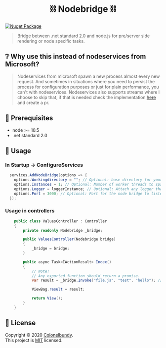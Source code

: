 <h1 align="center">⛓️ Nodebridge ⛓️</h1>

[![Nuget Package](https://badgen.net/nuget/v/NodeBridge)](https://www.nuget.org/packages/NodeBridge/)

> Bridge between .net standard 2.0 and node.js for pre/server side rendering or node specific tasks.

## ❔ Why use this instead of nodeservices from Microsoft?
> Nodeservices from microsoft spawn a new process almost every new request. And sometimes in situations where you need to persist the process for configuration purposes or just for plain performance, you can't with nodeservices.
> Nodeservices also supports streams where I choose to skip that, if that is needed check the implementation [here](https://github.com/aspnet/JavaScriptServices/blob/bc8984693d4ffe215cc741c97772911c60a2f512/src/Microsoft.AspNetCore.NodeServices/HostingModels/HttpNodeInstance.cs#L96) and create a pr.

## 📄 Prerequisites
* node >= 10.5
* .net standard 2.0

## 🚀 Usage

### In Startup -> ConfigureServices 
```C#
  services.AddNodeBridge(options => {
    options.Workingdirectory = ""; // Optional: base directory for your node files. Default: Working directory of your project.
    options.Instances = 1; // Optional: Number of worker threads to spawn. Default: Number of cores of your system.
    options.Logger = loggerInstance; // Optional: Attach any logger that implements the ILogger interface. Default: standard ILogger.
    options.Port = 3000; // Optional: Port for the node bridge to listen on. Default: Random port. 
  });
```

### Usage in controllers
```C#
    public class ValuesController : Controller
    {
        private readonly Nodebridge _bridge;

        public ValuesController(Nodebridge bridge) 
        {
            _bridge = bridge;
        }

        public async Task<IActionResult> Index()
        {
            // Note!
            // Any exported function should return a promise.
            var result = _bridge.Invoke("file.js", "test", "hello"); // Will invoke function test in file.js with hello as the first argument.

            ViewBag.result = result;

            return View();
        }
    }
```

## 📝 License

Copyright © 2020 [Colonelbundy](https://github.com/ColonelBundy).<br />
This project is [MIT](https://github.com/ColonelBundy/Nodebridge/blob/master/LICENSE) licensed.